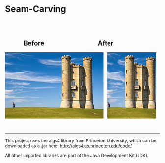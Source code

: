 # Seam-Carving

   
   
##             Before                                   After
![Screenshot](docs/images/tower.jpg)   ![Screenshot](docs/images/small.jpg)

  
  

---

This project uses the algs4 library from Princeton University, which can be downloaded as a .jar here:
http://algs4.cs.princeton.edu/code/

All other imported libraries are part of the Java Development Kit (JDK).
